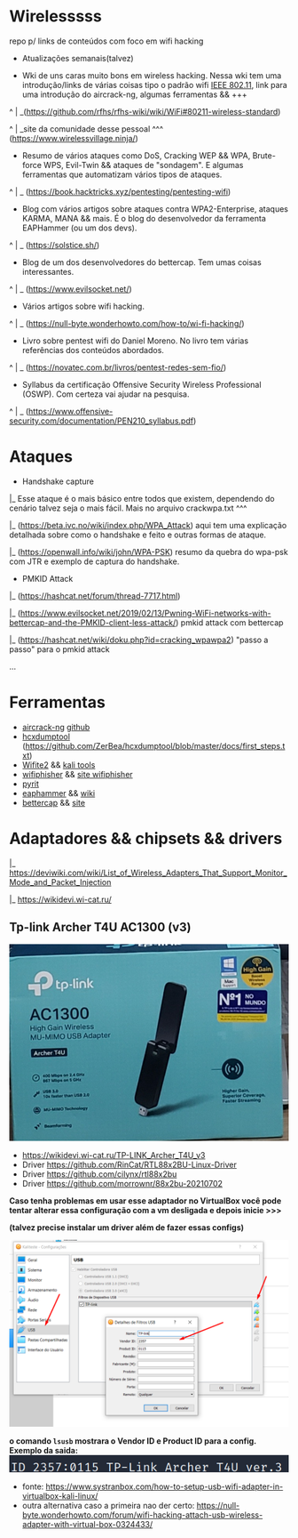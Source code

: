 # Wirelesssss 
repo p/ links de conteúdos com foco em wifi hacking
- Atualizações semanais(talvez)



- Wki de uns caras muito bons em wireless hacking. Nessa wki tem uma introdução/links de várias coisas tipo
o padrão wifi [IEEE 802.11](https://en.wikipedia.org/wiki/IEEE_802.11), link para uma introdução do aircrack-ng,
algumas ferramentas && +++

^
|
\_(https://github.com/rfhs/rfhs-wiki/wiki/WiFi#80211-wireless-standard)

^
|
\_site da comunidade desse pessoal ^^^ (https://www.wirelessvillage.ninja/)

 
 
- Resumo de vários ataques como DoS, Cracking WEP && WPA, Brute-force WPS, Evil-Twin && 
ataques de "sondagem". E algumas ferramentas que automatizam vários tipos de ataques. 

^
|
\_ (https://book.hacktricks.xyz/pentesting/pentesting-wifi)



- Blog com vários artigos sobre ataques contra WPA2-Enterprise, ataques KARMA, MANA && mais. É o blog
do desenvolvedor da ferramenta EAPHammer (ou um dos devs). 

^
|
\_ (https://solstice.sh/) 



- Blog de um dos desenvolvedores do bettercap. Tem umas coisas interessantes.

^
|
\_ (https://www.evilsocket.net/)



- Vários artigos sobre wifi hacking.

^
|
\_ (https://null-byte.wonderhowto.com/how-to/wi-fi-hacking/)



- Livro sobre pentest wifi do Daniel Moreno. No livro tem várias referências dos conteúdos abordados.

^
|
\_ (https://novatec.com.br/livros/pentest-redes-sem-fio/)



- Syllabus da certificação Offensive Security Wireless Professional (OSWP). Com certeza vai ajudar na pesquisa.

^
|
\_ (https://www.offensive-security.com/documentation/PEN210_syllabus.pdf)



# Ataques

- Handshake capture

|_ Esse ataque é o mais básico entre todos que existem, dependendo do cenário talvez seja o mais fácil.
   Mais no arquivo crackwpa.txt ^^^  
   
|_ (https://beta.ivc.no/wiki/index.php/WPA_Attack) aqui tem uma explicação detalhada sobre como o handshake e feito e outras formas de ataque.

|_ (https://openwall.info/wiki/john/WPA-PSK) resumo da quebra do wpa-psk com JTR e exemplo de captura do handshake.



- PMKID Attack

|_ (https://hashcat.net/forum/thread-7717.html) 

|_ (https://www.evilsocket.net/2019/02/13/Pwning-WiFi-networks-with-bettercap-and-the-PMKID-client-less-attack/) pmkid attack com bettercap

|_ (https://hashcat.net/wiki/doku.php?id=cracking_wpawpa2) "passo a passo" para o pmkid attack


...

# Ferramentas 

* [aircrack-ng](https://www.aircrack-ng.org/) [github](https://github.com/aircrack-ng)
* [hcxdumptool](https://github.com/ZerBea/hcxdumptool) (https://github.com/ZerBea/hcxdumptool/blob/master/docs/first_steps.txt)
* [Wifite2](https://github.com/derv82/wifite2)  &&  [kali tools](https://www.kali.org/tools/wifite/)
* [wifiphisher](https://github.com/wifiphisher/wifiphisher) && [site wifiphisher](https://wifiphisher.org/)
* [pyrit](https://github.com/JPaulMora/Pyrit)
* [eaphammer](https://github.com/s0lst1c3/eaphammer)  &&  [wiki](https://github.com/s0lst1c3/eaphammer/wiki)
* [bettercap](https://github.com/bettercap/bettercap)  &&  [site](https://www.bettercap.org/)



# Adaptadores && chipsets && drivers

|_ https://deviwiki.com/wiki/List_of_Wireless_Adapters_That_Support_Monitor_Mode_and_Packet_Injection

|_ https://wikidevi.wi-cat.ru/


## Tp-link Archer T4U AC1300 (v3)
![adapt](https://github.com/geleiaa/wirelesssss/blob/main/images/20220820_120235.jpg)

* https://wikidevi.wi-cat.ru/TP-LINK_Archer_T4U_v3
* Driver https://github.com/RinCat/RTL88x2BU-Linux-Driver
* Driver https://github.com/cilynx/rtl88x2bu
* Driver https://github.com/morrownr/88x2bu-20210702

**Caso tenha problemas em usar esse adaptador no VirtualBox você pode tentar 
  alterar essa configuração com a vm desligada e depois inicie >>>**
  
  
**(talvez precise instalar um driver além de fazer essas configs)**  
  
![vm](https://github.com/geleiaa/wirelesssss/blob/main/images/Configuracao_VM_-_Criar_novo_filtro_USB.png)  


**o comando `lsusb` mostrara o Vendor ID e Product ID para a config. Exemplo da saida:**  
![id](https://github.com/geleiaa/wirelesssss/blob/main/images/vendorid.png)


* fonte: https://www.systranbox.com/how-to-setup-usb-wifi-adapter-in-virtualbox-kali-linux/
* outra alternativa caso a primeira nao der certo: https://null-byte.wonderhowto.com/forum/wifi-hacking-attach-usb-wireless-adapter-with-virtual-box-0324433/
